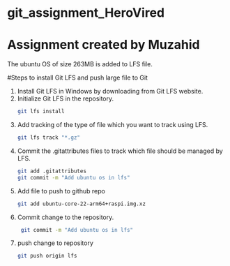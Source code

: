 # git_assignment_HeroVired
# Assignment created by Muzahid
The ubuntu OS of size 263MB is added to LFS file.

#Steps to install Git LFS and push large file to Git
1. Install Git LFS in Windows by downloading from Git LFS website.
2. Initialize Git LFS in the repository.
   ```bash
   git lfs install
3. Add tracking of the type of file which you want to track using LFS.
   ```bash
   git lfs track "*.gz"
4. Commit the .gitattributes files to track which file should be managed by LFS.
   ```bash
   git add .gitattributes
   git commit -m "Add ubuntu os in lfs"
5. Add file to push to github repo
   ```bash
   git add ubuntu-core-22-arm64+raspi.img.xz
6. Commit change to the repository.
   ```bash
    git commit -m "Add ubuntu os in lfs"
7. push change to repository
   ```bash
   git push origin lfs
